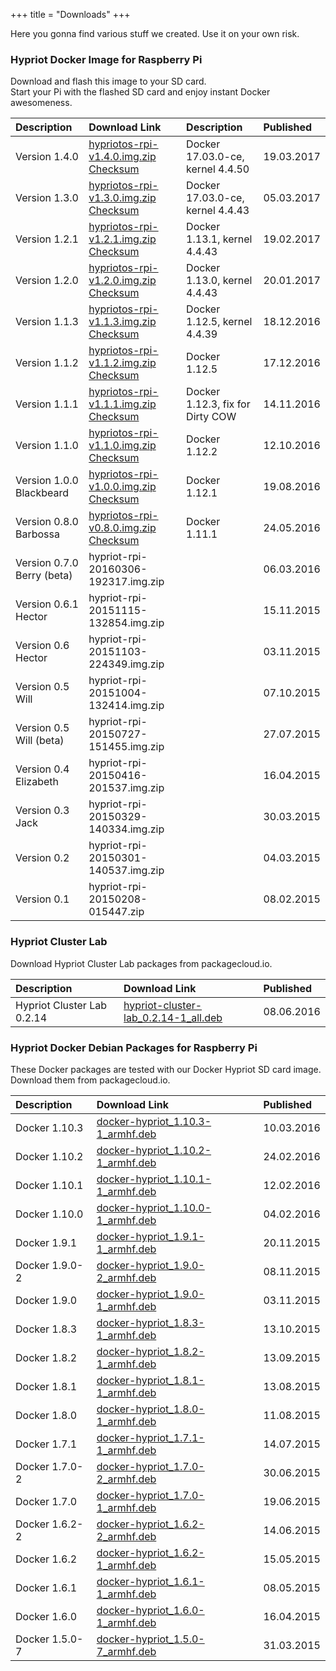 +++
title = "Downloads"
+++

Here you gonna find various stuff we created. Use it on your own risk.


### Hypriot Docker Image for Raspberry Pi
Download and flash this image to your SD card.  
Start your Pi with the flashed SD card and enjoy instant Docker awesomeness.

| Description                | Download Link                                                                                            | Description                                                                      | Published  |
| :------------------------- | :--------------------------------------------------------------------------------------------------------| :------------------------------------------------------------------------------------| :----------|
| Version 1.4.0      | [hypriotos-rpi-v1.4.0.img.zip](https://github.com/hypriot/image-builder-rpi/releases/download/v1.4.0/hypriotos-rpi-v1.4.0.img.zip) [Checksum](https://github.com/hypriot/image-builder-rpi/releases/download/v1./hypriotos-rpi-v1.4.0.img.zip.sha256)              | Docker 17.03.0-ce, kernel 4.4.50 | 19.03.2017 |
| Version 1.3.0      | [hypriotos-rpi-v1.3.0.img.zip](https://github.com/hypriot/image-builder-rpi/releases/download/v1.3.0/hypriotos-rpi-v1.3.0.img.zip) [Checksum](https://github.com/hypriot/image-builder-rpi/releases/download/v1./hypriotos-rpi-v1.3.0.img.zip.sha256)              | Docker 17.03.0-ce, kernel 4.4.43 | 05.03.2017 |
| Version 1.2.1      | [hypriotos-rpi-v1.2.1.img.zip](https://github.com/hypriot/image-builder-rpi/releases/download/v1.2.1/hypriotos-rpi-v1.2.1.img.zip) [Checksum](https://github.com/hypriot/image-builder-rpi/releases/download/v1./hypriotos-rpi-v1.2.1.img.zip.sha256)              | Docker 1.13.1, kernel 4.4.43 | 19.02.2017 |
| Version 1.2.0      | [hypriotos-rpi-v1.2.0.img.zip](https://github.com/hypriot/image-builder-rpi/releases/download/v1.2.0/hypriotos-rpi-v1.2.0.img.zip) [Checksum](https://github.com/hypriot/image-builder-rpi/releases/download/v1./hypriotos-rpi-v1.2.0.img.zip.sha256)              | Docker 1.13.0, kernel 4.4.43 | 20.01.2017 |
| Version 1.1.3      | [hypriotos-rpi-v1.1.3.img.zip](https://github.com/hypriot/image-builder-rpi/releases/download/v1.1.3/hypriotos-rpi-v1.1.3.img.zip) [Checksum](https://github.com/hypriot/image-builder-rpi/releases/download/v1.1.3/hypriotos-rpi-v1.1.3.img.zip.sha256)              | Docker 1.12.5, kernel 4.4.39 | 18.12.2016 |
| Version 1.1.2      | [hypriotos-rpi-v1.1.2.img.zip](https://github.com/hypriot/image-builder-rpi/releases/download/v1.1.2/hypriotos-rpi-v1.1.2.img.zip) [Checksum](https://github.com/hypriot/image-builder-rpi/releases/download/v1.1.2/hypriotos-rpi-v1.1.2.img.zip.sha256)              | Docker 1.12.5        | 17.12.2016 |
| Version 1.1.1      | [hypriotos-rpi-v1.1.1.img.zip](https://github.com/hypriot/image-builder-rpi/releases/download/v1.1.1/hypriotos-rpi-v1.1.1.img.zip) [Checksum](https://github.com/hypriot/image-builder-rpi/releases/download/v1.1.1/hypriotos-rpi-v1.1.1.img.zip.sha256)              | Docker 1.12.3, fix for Dirty COW        | 14.11.2016 |
| Version 1.1.0      | [hypriotos-rpi-v1.1.0.img.zip](https://github.com/hypriot/image-builder-rpi/releases/download/v1.1.0/hypriotos-rpi-v1.1.0.img.zip) [Checksum](https://github.com/hypriot/image-builder-rpi/releases/download/v1.1.0/hypriotos-rpi-v1.1.0.img.zip.sha256)              | Docker 1.12.2        | 12.10.2016 |
| Version 1.0.0 Blackbeard     | [hypriotos-rpi-v1.0.0.img.zip](https://github.com/hypriot/image-builder-rpi/releases/download/v1.0.0/hypriotos-rpi-v1.0.0.img.zip) [Checksum](https://github.com/hypriot/image-builder-rpi/releases/download/v1.0.0/hypriotos-rpi-v1.0.0.img.zip.sha256)              | Docker 1.12.1        | 19.08.2016 |
| Version 0.8.0 Barbossa     | [hypriotos-rpi-v0.8.0.img.zip](https://github.com/hypriot/image-builder-rpi/releases/download/v0.8.0/hypriotos-rpi-v0.8.0.img.zip) [Checksum](https://github.com/hypriot/image-builder-rpi/releases/download/v0.8.0/hypriotos-rpi-v0.8.0.img.zip.sha256)              | Docker 1.11.1        | 24.05.2016 |
| Version 0.7.0 Berry (beta) | hypriot-rpi-20160306-192317.img.zip |  | 06.03.2016 |
| Version 0.6.1 Hector       | hypriot-rpi-20151115-132854.img.zip |  | 15.11.2015 |
| Version 0.6 Hector         | hypriot-rpi-20151103-224349.img.zip |  | 03.11.2015 |
| Version 0.5 Will           | hypriot-rpi-20151004-132414.img.zip |  | 07.10.2015 |
| Version 0.5 Will (beta)    | hypriot-rpi-20150727-151455.img.zip |  | 27.07.2015 |
| Version 0.4 Elizabeth      | hypriot-rpi-20150416-201537.img.zip |  | 16.04.2015 |
| Version 0.3 Jack           | hypriot-rpi-20150329-140334.img.zip |  | 30.03.2015 |
| Version 0.2                | hypriot-rpi-20150301-140537.img.zip |  | 04.03.2015 |
| Version 0.1                | hypriot-rpi-20150208-015447.zip     |  | 08.02.2015 |


### Hypriot Cluster Lab
Download Hypriot Cluster Lab packages from packagecloud.io.

| Description        | Download Link                                                                                                | Published  |
| :----------------- | :------------------------------------------------------------------------------------------------------------| :----------|
| Hypriot Cluster Lab 0.2.14 | [hypriot-cluster-lab_0.2.14-1_all.deb](https://packagecloud.io/Hypriot/Schatzkiste/packages/debian/jessie/hypriot-cluster-lab_0.2.14-1_all.deb)       | 08.06.2016 |

### Hypriot Docker Debian Packages for Raspberry Pi
These Docker packages are tested with our Docker Hypriot SD card image.  
Download them from packagecloud.io.

| Description        | Download Link                                                                                                | Published  |
| :----------------- | :------------------------------------------------------------------------------------------------------------| :----------|
| Docker 1.10.3 | [docker-hypriot_1.10.3-1_armhf.deb](https://packagecloud.io/Hypriot/Schatzkiste/packages/debian/wheezy/docker-hypriot_1.10.3-1_armhf.deb)       | 10.03.2016 |
| Docker 1.10.2 | [docker-hypriot_1.10.2-1_armhf.deb](https://packagecloud.io/Hypriot/Schatzkiste/packages/debian/wheezy/docker-hypriot_1.10.2-1_armhf.deb)       | 24.02.2016 |
| Docker 1.10.1 | [docker-hypriot_1.10.1-1_armhf.deb](https://packagecloud.io/Hypriot/Schatzkiste/packages/debian/wheezy/docker-hypriot_1.10.1-1_armhf.deb)       | 12.02.2016 |
| Docker 1.10.0 | [docker-hypriot_1.10.0-1_armhf.deb](https://packagecloud.io/Hypriot/Schatzkiste/packages/debian/wheezy/docker-hypriot_1.10.0-1_armhf.deb)       | 04.02.2016 |
| Docker 1.9.1 | [docker-hypriot_1.9.1-1_armhf.deb](https://packagecloud.io/Hypriot/Schatzkiste/packages/debian/wheezy/docker-hypriot_1.9.1-1_armhf.deb)       | 20.11.2015 |
| Docker 1.9.0-2 | [docker-hypriot_1.9.0-2_armhf.deb](https://packagecloud.io/Hypriot/Schatzkiste/packages/debian/wheezy/docker-hypriot_1.9.0-2_armhf.deb)       | 08.11.2015 |
| Docker 1.9.0 | [docker-hypriot_1.9.0-1_armhf.deb](https://packagecloud.io/Hypriot/Schatzkiste/packages/debian/wheezy/docker-hypriot_1.9.0-1_armhf.deb)       | 03.11.2015 |
| Docker 1.8.3 | [docker-hypriot_1.8.3-1_armhf.deb](https://packagecloud.io/Hypriot/Schatzkiste/packages/debian/wheezy/docker-hypriot_1.8.3-1_armhf.deb)       | 13.10.2015 |
| Docker 1.8.2 | [docker-hypriot_1.8.2-1_armhf.deb](https://packagecloud.io/Hypriot/Schatzkiste/packages/debian/wheezy/docker-hypriot_1.8.2-1_armhf.deb)       | 13.09.2015 |
| Docker 1.8.1 | [docker-hypriot_1.8.1-1_armhf.deb](https://packagecloud.io/Hypriot/Schatzkiste/packages/debian/wheezy/docker-hypriot_1.8.1-1_armhf.deb)       | 13.08.2015 |
| Docker 1.8.0 | [docker-hypriot_1.8.0-1_armhf.deb](https://packagecloud.io/Hypriot/Schatzkiste/packages/debian/wheezy/docker-hypriot_1.8.0-1_armhf.deb)       | 11.08.2015 |
| Docker 1.7.1   | [docker-hypriot_1.7.1-1_armhf.deb](https://packagecloud.io/Hypriot/Schatzkiste/packages/debian/wheezy/docker-hypriot_1.7.1-1_armhf.deb)       | 14.07.2015 |
| Docker 1.7.0-2 | [docker-hypriot_1.7.0-2_armhf.deb](https://packagecloud.io/Hypriot/Schatzkiste/packages/debian/wheezy/docker-hypriot_1.7.0-2_armhf.deb)       | 30.06.2015 |
| Docker 1.7.0 | [docker-hypriot_1.7.0-1_armhf.deb](https://packagecloud.io/Hypriot/Schatzkiste/packages/debian/wheezy/docker-hypriot_1.7.0-1_armhf.deb)       | 19.06.2015 |
| Docker 1.6.2-2 | [docker-hypriot_1.6.2-2_armhf.deb](https://packagecloud.io/Hypriot/Schatzkiste/packages/debian/wheezy/docker-hypriot_1.6.2-2_armhf.deb)       | 14.06.2015 |
| Docker 1.6.2   | [docker-hypriot_1.6.2-1_armhf.deb](https://packagecloud.io/Hypriot/Schatzkiste/packages/debian/wheezy/docker-hypriot_1.6.2-1_armhf.deb)       | 15.05.2015 |
| Docker 1.6.1   | [docker-hypriot_1.6.1-1_armhf.deb](https://packagecloud.io/Hypriot/Schatzkiste/packages/debian/wheezy/docker-hypriot_1.6.1-1_armhf.deb)       | 08.05.2015 |
| Docker 1.6.0   | [docker-hypriot_1.6.0-1_armhf.deb](https://packagecloud.io/Hypriot/Schatzkiste/packages/debian/wheezy/docker-hypriot_1.6.0-1_armhf.deb)       | 16.04.2015 |
| Docker 1.5.0-7     | [docker-hypriot_1.5.0-7_armhf.deb](https://packagecloud.io/Hypriot/Schatzkiste/packages/debian/wheezy/docker-hypriot_1.5.0-7_armhf.deb)       | 31.03.2015 |

